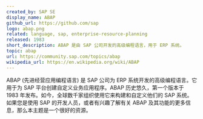 ```yaml
---
created_by: SAP SE
display_name: ABAP
github_url: https://github.com/sap
logo: abap.png
related: language, sap, enterprise-resource-planning
released: 1983
short_description: ABAP 是由 SAP 公司开发的高级编程语言，用于 ERP 系统。
topic: abap
url: https://community.sap.com/topics/abap
wikipedia_url: https://en.wikipedia.org/wiki/ABAP
---
```

ABAP (先进经营应用编程语言) 是 SAP 公司为 ERP 系统开发的高级编程语言。它用于为 SAP 平台创建自定义业务应用程序。ABAP 历史悠久，第一个版本于 1983 年发布。如今，全球数千家组织使用它来构建和自定义他们的 SAP 系统。如果您是使用 SAP 的开发人员，或者有兴趣了解有关 ABAP 及其功能的更多信息，那么本主题是一个很好的资源。